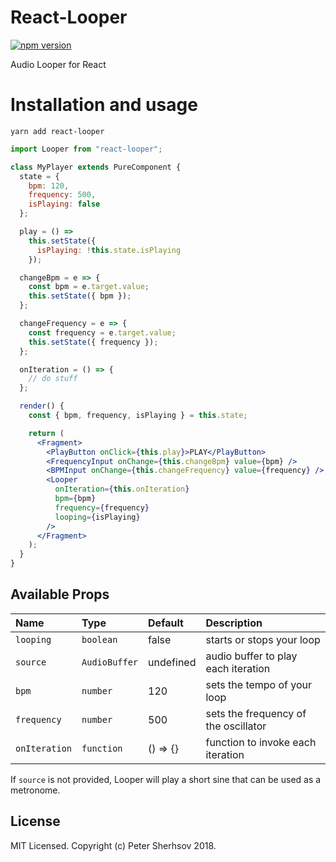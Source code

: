 # React-Looper
[![npm version](https://badge.fury.io/js/react-looper.svg)](https://badge.fury.io/js/react-looper)

Audio Looper for React

# Installation and usage

```
yarn add react-looper
```

```jsx
import Looper from "react-looper";

class MyPlayer extends PureComponent {
  state = {
    bpm: 120,
    frequency: 500,
    isPlaying: false
  };

  play = () =>
    this.setState({
      isPlaying: !this.state.isPlaying
    });

  changeBpm = e => {
    const bpm = e.target.value;
    this.setState({ bpm });
  };

  changeFrequency = e => {
    const frequency = e.target.value;
    this.setState({ frequency });
  };

  onIteration = () => {
    // do stuff
  };

  render() {
    const { bpm, frequency, isPlaying } = this.state;

    return (
      <Fragment>
        <PlayButton onClick={this.play}>PLAY</PlayButton>
        <FrequencyInput onChange={this.changeBpm} value={bpm} />
        <BPMInput onChange={this.changeFrequency} value={frequency} />
        <Looper
          onIteration={this.onIteration}
          bpm={bpm}
          frequency={frequency}
          looping={isPlaying}
        />
      </Fragment>
    );
  }
}
```

## Available Props

| Name        | Type          | Default   | Description                          |
| :---------- | :------------ | :-------- | :----------------------------------- |
| `looping`   | `boolean`     | false     | starts or stops your loop            |
| `source`    | `AudioBuffer` | undefined | audio buffer to play each iteration  |
| `bpm`       | `number`      | 120       | sets the tempo of your loop          |
| `frequency` | `number`      | 500       | sets the frequency of the oscillator |
| `onIteration`    | `function`    | () => {}  | function to invoke each iteration    |

If `source` is not provided, Looper will play a short sine that can be used as a metronome.

## License

MIT Licensed. Copyright (c) Peter Sherhsov 2018.
